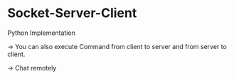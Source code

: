 Socket-Server-Client
===============

Python Implementation



-> You can also execute Command from client to server and from server to client.

-> Chat remotely
